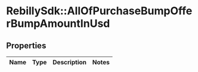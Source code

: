 # RebillySdk::AllOfPurchaseBumpOfferBumpAmountInUsd

## Properties
Name | Type | Description | Notes
------------ | ------------- | ------------- | -------------

